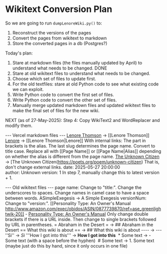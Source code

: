 # Wikitext Conversion Plan

So we are going to run `dumpLenoreWiki.py()` to:

1. Reconstruct the versions of the pages
2. Convert the pages from wikitext to markdown
3. Store the converted pages in a db (Postgres?)

Today's plan:
1. Stare at markdown files (the files manually updated by April) to understand what needs to be changed. DONE
2. Stare at old wikitext files to understand what needs to be changed.
3. Choose which set of files to update first.
4. For the old textfiles: stare at old Python code to see what existing code we can exploit.
5. Write Python code to convert the first set of files.
6. Write Python code to convert the other set of files.
7. Manually merge updated markdown files and updated wikitext files to make the final set of files for the new wiki.

NEXT (as of 27-May-2025): Step 4: Copy WikiText2 and WordReplacer and modify them.

--- Vercel markdown files ---
[Lenore Thomson](/wiki/main/typologists/lenore-thomson) -> [[Lenore Thomson]]
[Lenore](/wiki/main/typologists/lenore-thomson) -> [[Lenore Thomson|Lenore]]
With internal links:
The part in brackets is the alias.
The last slug determines the page name. Convert to title case.
Replace all with [[Page Name]] or [[Page Name|Alias]] depending on whether the alias is different from the page name.
[The Unknown Citizen](https://poets.org/poem/unknown-citizen) -> [The Unknown Citizen(https://poets.org/poem/unknown-citizen)
That is, don't change external links.
date: 2025-05-27 20:00:00  
author: Unknown
version: 1 In step 7, manually change this to latest version + 1.

--- Old wikitext files ---
page name: Change to "title:". Change the underscores to spaces.
Change names in camel case to have a space between words. ASimpleExegesis -> A Simple Exegesis
versionNum: Change to "version:".
[[Personality Type: An Owner's Manual http://www.amazon.com/exec/obidos/ASIN/0877739870/ref=ase_greenlightwik-20]] - [Personality Type: An Owner's Manual](http://www.amazon.com/exec/obidos/ASIN/0877739870/ref=ase_greenlightwik-20)
Only change double brackets if there is a URL inside. Then change to single brackets followed by URL in parentheses.
= Abraham in the Desert = -> ## Abraham in the Desert
== What this wiki is about == -> ## What this wiki is about
---- -> ---
''Si'' -> _Si_
'''How I got into this''' -> **How I got into this**
 \* Some text -> - Some text (with a space before the hyphen)
 # Some text -> 1. Some text (maybe just do this by hand, since it only occurs in one file)
